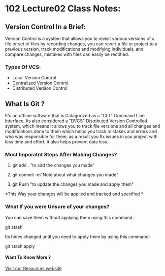 # 102 Lecture02 Class Notes:

## Version Control In a Brief:
Version Control is a system that allows you to revisit various versions of a file or set of files by recording changes, you can revert a file or project to a previous version, track modifications and modifying individuals, and compare changes, mistakes with files can easily be rectified.

 ### Types Of VCS:

 - Local Version Control
 - Centralized Version Control
 - Distributed Version Control


## What Is Git ?
It's an offline software that is Catagorized as a "CLT" Command Line Interface, Its also considered a "DVCS" Distributed Version Controlled system, which means it allows you to track file versions and all changes and modifications done to them which helps you track mistakes and errors and who was responsible for them, as a result you fix issues in you project with less time and effort, it also helps prevent data loss.


### Most Imporatnt Steps After Making Changes?

1. git add . "to add the changes you made"

2. git commit -m"Note about what changes you made"

3. git Push "to update the changes you made and apply them"

*This Way your changes will be applied and tracked and specified *

### What If you were Unsure of your changes?

You can save them without applying them using this command :

git stash 

Its hides changed until you need to apply them by using this command: 

git stash apply


#### Want To Know More ? 
[Visit our Resources website](https://blog.udemy.com/git-tutorial-a-comprehensive-guide/)
